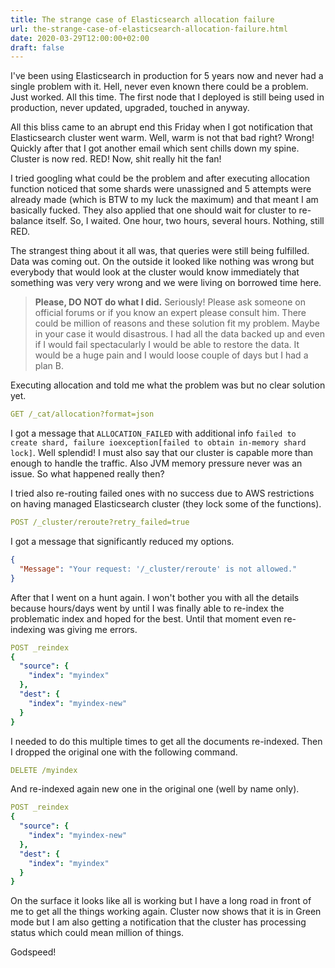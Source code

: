 ```yaml
---
title: The strange case of Elasticsearch allocation failure
url: the-strange-case-of-elasticsearch-allocation-failure.html
date: 2020-03-29T12:00:00+02:00
draft: false
---
```


I've been using Elasticsearch in production for 5 years now and never had a
single problem with it. Hell, never even known there could be a problem. Just
worked. All this time. The first node that I deployed is still being used in
production, never updated, upgraded, touched in anyway.

All this bliss came to an abrupt end this Friday when I got notification that
Elasticsearch cluster went warm. Well, warm is not that bad right? Wrong!
Quickly after that I got another email which sent chills down my spine.  Cluster
is now red. RED! Now, shit really hit the fan!

I tried googling what could be the problem and after executing allocation
function noticed that some shards were unassigned and 5 attempts were already
made (which is BTW to my luck the maximum) and that meant I am basically fucked.
They also applied that one should wait for cluster to re-balance itself. So, I
waited. One hour, two hours, several hours. Nothing, still RED.

The strangest thing about it all was, that queries were still being fulfilled.
Data was coming out. On the outside it looked like nothing was wrong but
everybody that would look at the cluster would know immediately that something
was very very wrong and we were living on borrowed time here.

> **Please, DO NOT do what I did.** Seriously! Please ask someone on official
forums or if you know an expert please consult him. There could be million of
reasons and these solution fit my problem. Maybe in your case it would
disastrous. I had all the data backed up and even if I would fail spectacularly
I would be able to restore the data. It would be a huge pain and I would loose
couple of days but I had a plan B.

Executing allocation and told me what the problem was but no clear solution yet.

```yaml
GET /_cat/allocation?format=json
```

I got a message that `ALLOCATION_FAILED` with additional info `failed to create
shard, failure ioexception[failed to obtain in-memory shard lock]`.  Well
splendid! I must also say that our cluster is capable more than enough to handle
the traffic. Also JVM memory pressure never was an issue. So what happened
really then?

I tried also re-routing failed ones with no success due to AWS restrictions on
having managed Elasticsearch cluster (they lock some of the functions).

```yaml
POST /_cluster/reroute?retry_failed=true
```

I got a message that significantly reduced my options.

```json
{
  "Message": "Your request: '/_cluster/reroute' is not allowed."
}
```

After that I went on a hunt again. I won't bother you with all the details
because hours/days went by until I was finally able to re-index the problematic
index and hoped for the best. Until that moment even re-indexing was giving me
errors.

```yaml
POST _reindex
{
  "source": {
    "index": "myindex"
  },
  "dest": {
    "index": "myindex-new"
  }
}
```

I needed to do this multiple times to get all the documents re-indexed. Then I
dropped the original one with the following command.

```yaml
DELETE /myindex
```

And re-indexed again new one in the original one (well by name only).

```yaml
POST _reindex
{
  "source": {
    "index": "myindex-new"
  },
  "dest": {
    "index": "myindex"
  }
}
```

On the surface it looks like all is working but I have a long road in front of
me to get all the things working again. Cluster now shows that it is in Green
mode but I am also getting a notification that the cluster has processing status
which could mean million of things.

Godspeed!

